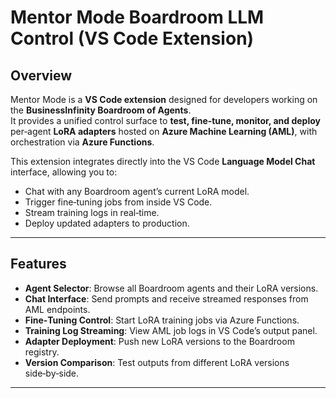 # Mentor Mode Boardroom LLM Control (VS Code Extension)

## Overview
Mentor Mode is a **VS Code extension** designed for developers working on the **BusinessInfinity Boardroom of Agents**.  
It provides a unified control surface to **test, fine‑tune, monitor, and deploy** per‑agent **LoRA adapters** hosted on **Azure Machine Learning (AML)**, with orchestration via **Azure Functions**.

This extension integrates directly into the VS Code **Language Model Chat** interface, allowing you to:
- Chat with any Boardroom agent’s current LoRA model.
- Trigger fine‑tuning jobs from inside VS Code.
- Stream training logs in real‑time.
- Deploy updated adapters to production.

---

## Features
- **Agent Selector**: Browse all Boardroom agents and their LoRA versions.
- **Chat Interface**: Send prompts and receive streamed responses from AML endpoints.
- **Fine‑Tuning Control**: Start LoRA training jobs via Azure Functions.
- **Training Log Streaming**: View AML job logs in VS Code’s output panel.
- **Adapter Deployment**: Push new LoRA versions to the Boardroom registry.
- **Version Comparison**: Test outputs from different LoRA versions side‑by‑side.

---